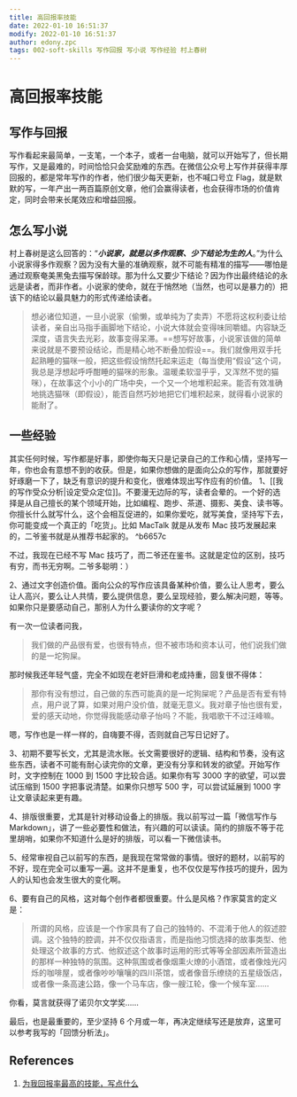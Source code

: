 ```yaml
---
title: 高回报率技能
date: 2022-01-10 16:51:37
modify: 2022-01-10 16:51:37
author: edony.zpc
tags: 002-soft-skills 写作回报 写小说 写作经验 村上春树
---
```


# 高回报率技能
## 写作与回报
写作看起来最简单，一支笔，一个本子，或者一台电脑，就可以开始写了，但长期写作，又是最难的，时间恰恰只会奖励难的东西。在微信公众号上写作并获得丰厚回报的，都是常年写作的作者，他们很少每天更新，也不喊口号立 Flag，就是默默的写，一年产出一两百篇原创文章，他们会赢得读者，也会获得市场的价值肯定，同时会带来长尾效应和增益回报。

## 怎么写小说
村上春树是这么回答的：“***小说家，就是以多作观察、少下结论为生的人***。”为什么小说家得多作观察？因为没有大量的准确观察，就不可能有精准的描写——哪怕是通过观察奄美黑兔去描写保龄球。那为什么又要少下结论？因为作出最终结论的永远是读者，而非作者。小说家的使命，就在于悄然地（当然，也可以是暴力的）把该下的结论以最具魅力的形式传递给读者。

>想必诸位知道，一旦小说家（偷懒，或单纯为了卖弄）不愿将这权利委让给读者，亲自出马指手画脚地下结论，小说大体就会变得味同嚼蜡。内容缺乏深度，语言失去光彩，故事变得呆滞。==想写好故事，小说家该做的简单来说就是不要预设结论，而是精心地不断叠加假设==。我们就像用双手托起熟睡的猫咪一般，把这些假设悄然托起来运走（每当使用“假设”这个词，我总是浮想起呼呼酣睡的猫咪的形象。温暖柔软湿乎乎，又浑然不觉的猫咪），在故事这个小小的广场中央，一个又一个地堆积起来。能否有效准确地挑选猫咪（即假设），能否自然巧妙地把它们堆积起来，就得看小说家的能耐了。

## 一些经验
其实任何时候，写作都是好事，即使你每天只是记录自己的工作和心情，坚持写一年，你也会有意想不到的收获。但是，如果你想做的是面向公众的写作，那就要好好琢磨一下了，缺乏有意识的提升和变化，很难体现出写作应有的价值。
1、[[我的写作受众分析|设定受众定位]]。不要漫无边际的写，读者会晕的。一个好的选择是从自己擅长的某个领域开始，比如编程、跑步、茶道、摄影、美食、读书等。你擅长什么就写什么，这个会相互促进的，如果你爱吃，就写美食，坚持写下去，你可能变成一个真正的「吃货」。比如 MacTalk 就是从发布 Mac 技巧发展起来的，二爷鉴书就是从推荐书起家的。 ^b6657c

不过，我现在已经不写 Mac 技巧了，而二爷还在鉴书。这就是定位的区别，技巧有穷，而书无穷啊。二爷多聪明：）

2、通过文字创造价值。面向公众的写作应该具备某种价值，要么让人思考，要么让人高兴，要么让人共情，要么提供信息，要么呈现经验，要么解决问题，等等。如果你只是要感动自己，那别人为什么要读你的文字呢？

有一次一位读者问我，

>我们做的产品很有爱，也很有特点，但不被市场和资本认可，他们说我们做的是一坨狗屎。

那时候我还年轻气盛，完全不如现在老奸巨滑和老成持重，回复很不得体：

>那你有没有想过，自己做的东西可能真的是一坨狗屎呢？产品是否有爱有特点，用户说了算，如果对用户没价值，就毫无意义。我对章子怡也很有爱，爱的感天动地，你觉得我能感动章子怡吗？不能，我唱歌干不过汪峰嘛。

嗯，写作也是一样一样的，自嗨要不得，否则就自己写日记好了。

3、初期不要写长文，尤其是流水账。长文需要很好的逻辑、结构和节奏，没有这些东西，读者不可能有耐心读完你的文章，更没有分享和转发的欲望。开始写作时，文字控制在 1000 到 1500 字比较合适。如果你有写 3000 字的欲望，可以尝试压缩到 1500 字把事说清楚。如果你只想写 500 字，可以尝试延展到 1000 字让文章读起来更有趣。

4、排版很重要，尤其是针对移动设备上的排版。我以前写过一篇「微信写作与 Markdown」，讲了一些必要性和做法，有兴趣的可以读读。简约的排版不等于花里胡哨，如果你不知道什么是好的排版，可以看一下微信读书。

5、经常审视自己以前写的东西，是我现在常常做的事情。很好的题材，以前写的不好，现在完全可以重写一遍。这并不是重复，也不仅仅是写作技巧的提升，因为人的认知也会发生很大的变化啊。

6、要有自己的风格，这对每个创作者都很重要。什么是风格？作家莫言的定义是：

>所谓的风格，应该是一个作家具有了自己的独特的、不混淆于他人的叙述腔调。这个独特的腔调，并不仅仅指语言，而是指他习惯选择的故事类型、他处理这个故事的方式、他叙述这个故事时运用的形式等等全部因素所营造出的那样一种独特的氛围。这种氛围或者像烟熏火燎的小酒馆，或者像烛光闪烁的咖啡屋，或者像吵吵嚷嚷的四川茶馆，或者像音乐缭绕的五星级饭店，或者像一条高速公路，像一个马车店，像一艘江轮，像一个候车室……

你看，莫言就获得了诺贝尔文学奖……

最后，也是最重要的，至少坚持 6 个月或一年，再决定继续写还是放弃，这里可以参考我写的「回馈分析法」。

## References
1. [为我回报率最高的技能，写点什么](https://mp.weixin.qq.com/s/rZ8rYFM7tL9muTd6a1L5GQ)